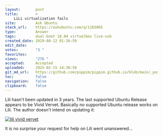 ```yaml
---
layout:       post
title:        >
    LiLi virtualization fails
site:         Ask Ubuntu
stack_url:    https://askubuntu.com/q/1165065
type:         Answer
tags:         dual-boot 18.04 virtualbox live-usb
created_date: 2019-08-12 01:16:59
edit_date:    
votes:        "3 "
favorites:    
views:        "276 "
accepted:     Accepted
uploaded:     2025-02-15 14:36:50
git_md_url:   https://github.com/pippim/pippim.github.io/blob/main/_posts/2019/2019-08-12-LiLi-virtualization-fails.md
toc:          false
navigation:   false
clipboard:    false
---
```


Lili hasn't been updated in 3 years. The last supported Ubuntu Release appears to be Vivid Vervet. Basically no supported Ubuntu release works on Lili. The author doesn't intend on updating it:

[![lili vivid vervet][1]][1]

It is no surprise your request for help on Lili went unanswered...

  [1]: https://pippim.github.io/assets/img/posts/2019/HjMkI.png
